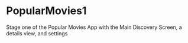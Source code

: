 # PopularMovies1
Stage one of the Popular Movies App with the Main Discovery Screen, a details view, and settings
